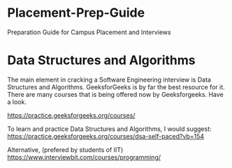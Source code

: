 # Placement-Prep-Guide
Preparation Guide for Campus Placement and Interviews

# Data Structures and Algorithms 
The main element in cracking a Software Engineering interview is Data Structures and Algorithms. GeeksforGeeks is by far the best resource
for it. There are many courses that is being offered now by Geeksforgeeks. Have a look.

https://practice.geeksforgeeks.org/courses/


To learn and practice Data Structures and Algorithms, I would suggest: 
https://practice.geeksforgeeks.org/courses/dsa-self-paced?vb=154

Alternative, (prefered by students of IIT)
https://www.interviewbit.com/courses/programming/


